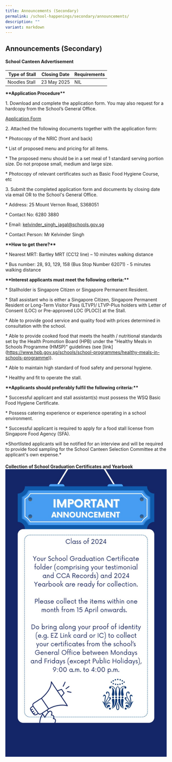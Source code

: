 ```yaml
---
title: Announcements (Secondary)
permalink: /school-happenings/secondary/announcements/
description: ""
variant: markdown
---
```

## Announcements (Secondary)

   
#### School Canteen Advertisement


| Type of Stall | Closing Date | Requirements |
| -------- | -------- | -------- |
| Noodles Stall      | 23 May 2025     | NIL     |




**\*\*Application Procedure\*\***

1\. Download and complete the application form. You may also request for a hardcopy from the School’s General Office.

[Application Form](/files/Announcements/appexistingsch.pdf)

2\. Attached the following documents together with the application form:

\* Photocopy of the NRIC (front and back)

\* List of proposed menu and pricing for all items.

\* The proposed menu should be in a set meal of 1 standard serving portion size. Do not propose small, medium and large size.

\* Photocopy of relevant certificates such as Basic Food Hygiene Course, etc

3\. Submit the completed application form and documents by closing date via email OR to the School's General Office.

\* Address: 25 Mount Vernon Road, S368051

\* Contact No: 6280 3880

\* Email: kelvinder_singh_jagal@schools.gov.sg

\* Contact Person: Mr Kelvinder Singh

**\*\*How to get there?\*\***

\* Nearest MRT: Bartley MRT (CC12 line) – 10 minutes walking distance

\* Bus number: 28, 93, 129, 158 (Bus Stop Number 62071) - 5 minutes walking distance

**\*\*Interest applicants must meet the following criteria:\*\***

\* Stallholder is Singapore Citizen or Singapore Permanent Resident.

\* Stall assistant who is either a Singapore Citizen, Singapore Permanent Resident or Long-Term Visitor Pass (LTVP)/ LTVP-Plus holders with Letter of Consent (LOC) or Pre-approved LOC (PLOC)\] at the Stall. 

\* Able to provide good service and quality food with prices determined in consultation with the school.

\* Able to provide cooked food that meets the health / nutritional standards set by the Health Promotion Board (HPB) under the "Healthy Meals in Schools Programme (HMSP)" guidelines (see \[link\](https://www.hpb.gov.sg/schools/school-programmes/healthy-meals-in-schools-programme)).

\* Able to maintain high standard of food safety and personal hygiene.

\* Healthy and fit to operate the stall.

**\*\*Applicants should preferably fulfil the following criteria:\*\***

\* Successful applicant and stall assistant(s) must possess the WSQ Basic Food Hygiene Certificate.

\* Possess catering experience or experience operating in a school environment.

\* Successful applicant is required to apply for a food stall license from Singapore Food Agency (SFA).

\*Shortlisted applicants will be notified for an interview and will be required to provide food sampling for the School Canteen Selection Committee at the applicant's own expense.\*


#### Collection of School Graduation Certificates and Yearbook![](/images/Announcements/WhatsApp_Image_2025_04_15_at_8_26_53_AM.jpg)
